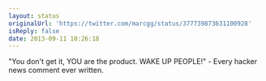 ```yaml
---
layout: status
originalUrl: 'https://twitter.com/marcgg/status/377739873631100928'
isReply: false
date: 2013-09-11 10:26:18
---
```


"You don't get it, YOU are the product. WAKE UP PEOPLE!" - Every hacker news comment ever written.
